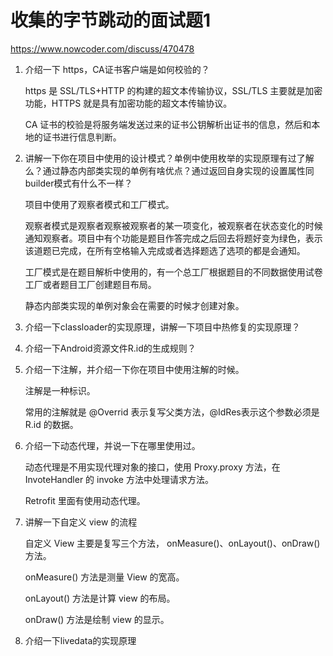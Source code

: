 # 收集的字节跳动的面试题1

https://www.nowcoder.com/discuss/470478

1. 介绍一下 https，CA证书客户端是如何校验的？ 

   https 是 SSL/TLS+HTTP 的构建的超文本传输协议，SSL/TLS 主要就是加密功能，HTTPS 就是具有加密功能的超文本传输协议。

   CA 证书的校验是将服务端发送过来的证书公钥解析出证书的信息，然后和本地的证书进行信息判断。

2. 讲解一下你在项目中使用的设计模式？单例中使用枚举的实现原理有过了解么？通过静态内部类实现的单例有啥优点？通过返回自身实现的设置属性同builder模式有什么不一样？

   项目中使用了观察者模式和工厂模式。

   观察者模式是观察者观察被观察者的某一项变化，被观察者在状态变化的时候通知观察者。项目中有个功能是题目作答完成之后回去将题好变为绿色，表示该道题已完成，在所有空格输入完成或者选择题选了选项的都是会通知。

   工厂模式是在题目解析中使用的，有一个总工厂根据题目的不同数据使用试卷工厂或者题目工厂创建题目布局。

   静态内部类实现的单例对象会在需要的时候才创建对象。

3. 介绍一下classloader的实现原理，讲解一下项目中热修复的实现原理？

   

4. 介绍一下Android资源文件R.id的生成规则？

   

5. 介绍一下注解，并介绍一下你在项目中使用注解的时候。

   注解是一种标识。

   常用的注解就是 @Overrid 表示复写父类方法，@IdRes表示这个参数必须是 R.id 的数据。

6. 介绍一下动态代理，并说一下在哪里使用过。

   动态代理是不用实现代理对象的接口，使用 Proxy.proxy 方法，在 InvoteHandler 的 invoke 方法中处理请求方法。

   Retrofit 里面有使用动态代理。

7. 讲解一下自定义 view 的流程

   自定义 View 主要是复写三个方法， onMeasure()、onLayout()、onDraw() 方法。

   onMeasure() 方法是测量 View 的宽高。

   onLayout() 方法是计算 view 的布局。

   onDraw() 方法是绘制 view 的显示。

8. 介绍一下livedata的实现原理

